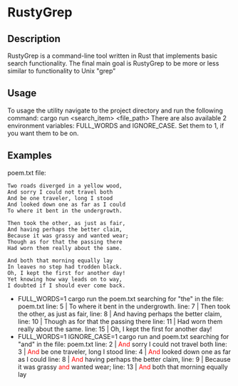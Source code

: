 # RustyGrep
## Description
RustyGrep is a command-line tool written in Rust that implements basic search functionality.
The final main goal is RustyGrep to be more or less similar to functionality to Unix "grep"
## Usage
To usage the utility navigate to the project directory and run the following command:
cargo run <search_item> <file_path>
There are also available 2 environment variables: FULL_WORDS and IGNORE_CASE. Set them to 1, if you want them to be on.
## Examples
poem.txt file:
```
Two roads diverged in a yellow wood,
And sorry I could not travel both
And be one traveler, long I stood
And looked down one as far as I could
To where it bent in the undergrowth.

Then took the other, as just as fair,
And having perhaps the better claim,
Because it was grassy and wanted wear;
Though as for that the passing there
Had worn them really about the same.

And both that morning equally lay
In leaves no step had trodden black.
Oh, I kept the first for another day!
Yet knowing how way leads on to way,
I doubted if I should ever come back.
```
* FULL_WORDS=1 cargo run the poem.txt
searching for "the" in the file: poem.txt
line: 5 | To where it bent in the undergrowth.
line: 7 | Then took the other, as just as fair,
line: 8 | And having perhaps the better claim,
line: 10 | Though as for that the passing there
line: 11 | Had worn them really about the same.
line: 15 | Oh, I kept the first for another day!
* FULL_WORDS=1 IGNORE_CASE=1 cargo run and poem.txt
searching for "and" in the file: poem.txt
line: 2 | <span style="color:red">And</span> sorry I could not travel both
line: 3 | <span style="color:red">And</span> be one traveler, long I stood
line: 4 | <span style="color:red">And</span> looked down one as far as I could
line: 8 | <span style="color:red">And</span> having perhaps the better claim,
line: 9 | Because it was grassy <span style="color:red">and</span> wanted wear;
line: 13 | <span style="color:red">And</span> both that morning equally lay
